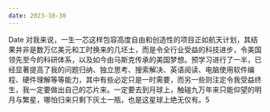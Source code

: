 ```yaml
---
date: 2023-10-30
---
```


Date
对我来说，一生一芯这样包容高度自由和创造性的项目正如航天计划，其结果并非是数万亿美元和工时换来的几坯土，而是令全行业受益的科技进步，令美国领先至今的科研体系，以及如今由马斯克传承的美国梦想。预学习进行了一半，已经显著提高了我的问题归纳、独立思考、搜索解决、英语阅读、电脑使用软件编程、硬件理解等等能力，其中有些必定只是一时需要，而另一些则注定令我受益终生，我一定要做出自己的芯片来。一定要去到月球上，触碰九万年来只能仰望的明月与繁星，哪怕归来只剩下灰土一瓶，也是这星球上绝无仅有。5
